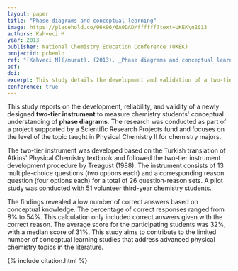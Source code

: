 ```yaml
---
layout: paper
title: "Phase diagrams and conceptual learning"
image: https://placehold.co/96x96/6A0DAD/ffffff?text=UKEK\n2013
authors: Kahveci M
year: 2013
publisher: National Chemistry Education Conference (UKEK)
projectid: pchemlo
ref: "[Kahveci M](/murat). (2013). _Phase diagrams and conceptual learning_. Paper presented at the National Chemistry Education Conference (UKEK). Karadeniz Technical University, Trabzon, Turkey. September 5 - 7, 2013."
pdf:
doi:
excerpt: This study details the development and validation of a two-tier diagnostic tool to assess university students' understanding of phase diagrams.
conference: true
---
```


This study reports on the development, reliability, and validity of a newly designed **two-tier instrument** to measure chemistry students' conceptual understanding of **phase diagrams**. The research was conducted as part of a project supported by a Scientific Research Projects fund and focuses on the level of the topic taught in Physical Chemistry II for chemistry majors.

The two-tier instrument was developed based on the Turkish translation of Atkins' Physical Chemistry textbook and followed the two-tier instrument development procedure by Treagust (1988). The instrument consists of 13 multiple-choice questions (two options each) and a corresponding reason question (four options each) for a total of 26 question-reason sets. A pilot study was conducted with 51 volunteer third-year chemistry students.

The findings revealed a low number of correct answers based on conceptual knowledge. The percentage of correct responses ranged from 8% to 54%. This calculation only included correct answers given with the correct reason. The average score for the participating students was 32%, with a median score of 31%. This study aims to contribute to the limited number of conceptual learning studies that address advanced physical chemistry topics in the literature.

{% include citation.html %}